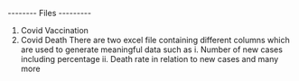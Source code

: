-------- Files ---------
1. Covid Vaccination
2. Covid Death
There are two excel file containing different columns which are used to generate meaningful data such as
i. Number of new cases including percentage
ii. Death rate in relation to new cases
and many more

